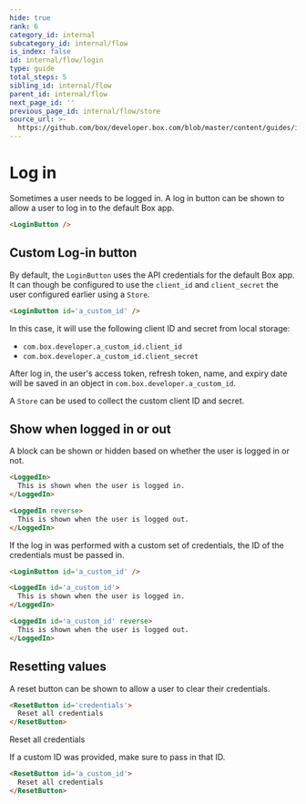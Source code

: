 ```yaml
---
hide: true
rank: 6
category_id: internal
subcategory_id: internal/flow
is_index: false
id: internal/flow/login
type: guide
total_steps: 5
sibling_id: internal/flow
parent_id: internal/flow
next_page_id: ''
previous_page_id: internal/flow/store
source_url: >-
  https://github.com/box/developer.box.com/blob/master/content/guides/internal/flow/login.md
---
```


<!-- does not need translation -->

# Log in

Sometimes a user needs to be logged in. A log in button can be shown to allow a
user to log in to the default Box app.

```html
<LoginButton />
```

<LoginButton>

</LoginButton>

## Custom Log-in button

By default, the `LoginButton` uses the API credentials for the default Box app.
It can though be configured to use the `client_id` and `client_secret` the user
configured earlier using a `Store`.

```html
<LoginButton id='a_custom_id' />
```

In this case, it will use the following client ID and secret from local storage:

* `com.box.developer.a_custom_id.client_id` 
* `com.box.developer.a_custom_id.client_secret`

After log in, the user's access token, refresh token, name, and expiry date will
be saved in an object in `com.box.developer.a_custom_id`.

<Message>

A `Store` can be used to collect the custom client ID and secret.

</Message>

## Show when logged in or out

A block can be shown or hidden based on whether the user is logged in or not.

```html
<LoggedIn>
  This is shown when the user is logged in.
</LoggedIn>

<LoggedIn reverse>
  This is shown when the user is logged out.
</LoggedIn>
```

If the log in was performed with a custom set of credentials, the ID of the
credentials must be passed in.

```html
<LoginButton id='a_custom_id' />

<LoggedIn id='a_custom_id'>
  This is shown when the user is logged in.
</LoggedIn>

<LoggedIn id='a_custom_id' reverse>
  This is shown when the user is logged out.
</LoggedIn>
```

## Resetting values

A reset button can be shown to allow a user to clear their credentials.

```html
<ResetButton id='credentials'>
  Reset all credentials
</ResetButton>
```

<H>

<ResetButton id='credentials'>

Reset all credentials

</ResetButton>

</H>

If a custom ID was provided, make sure to pass in that ID.

```html
<ResetButton id='a_custom_id'>
  Reset all credentials
</ResetButton>
```
